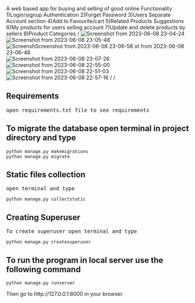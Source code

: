 A web based app for buying and selling of good online
Functionality
1)Login/signup Authentication
2)Forget Password
3)Users Separate Account section
4)Add to Favourite/cart
5)Related Products Suggestions
6)My products for users selling account
7)Update and delete products by sellers
8)Product Categories
/
![Screenshot from 2023-06-08 23-04-24](https://github.com/ibibeklamichhane/fiinalmerodokan/assets/46773730/4d5ebf3e-a60a-40bc-93dc-8bdd78ad8319)
![Screenshot from 2023-06-08 23-05-48](https://github.com/ibibeklamichhane/fiinalmerodokan/assets/46773730/469426ce-5004-48d9-93e4-1d545365a366)
![Screensh![Screenshot from 2023-06-08 23-06-58](https://github.com/ibibeklamichhane/fiinalmerodokan/assets/46773730/5e5d3b70-fe63-42ab-a9f0-bd8f7d2bc4ef)
ot from 2023-06-08 23-06-48](https://github.com/ibibeklamichhane/fiinalmerodokan/assets/46773730/cb228120-f5a3-47bd-948f-8d36769f7e03)
![Screenshot from 2023-06-08 23-07-26](https://github.com/ibibeklamichhane/fiinalmerodokan/assets/46773730/ddd84b58-75dd-4789-a5fd-b13a0ec046cb)
![Screenshot from 2023-06-08 22-55-00](https://github.com/ibibeklamichhane/fiinalmerodokan/assets/46773730/22c962c3-51f9-43c8-9a91-63c97edf3697)
![Screenshot from 2023-06-08 22-51-03](https://github.com/ibibeklamichhane/fiinalmerodokan/assets/46773730/fbf74817-199f-47e8-98fa-b7bfe10a495a)
![Screenshot from 2023-06-08 22-57-16](https://github.com/ibibeklamichhane/fiinalmerodokan/assets/46773730/b31c151c-d01e-423a-bd25-554986e7a709)
/
/
<h2>Requirements</h2>
<pre>open requirements.txt file to see requirements</pre>



<h2>To migrate the database open terminal in project directory and type</h2>
<code>python manage.py makemigrations</code><br>
<code>python manage.py migrate</code>

<h2>Static files collection</h2>
<pre>open terminal and type</pre>
<code>python manage.py collectstatic</code>

<h2>Creating Superuser</h2>
<pre>To create superuser open terminal and type</pre>
<code>python manage.py createsuperuser</code>

<h2> To run the program in local server use the following command </h2>
<code>python manage.py runserver</code>

<p>Then go to http://127.0.0.1:8000 in your browser</p>

